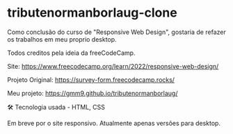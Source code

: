 # tributenormanborlaug-clone

Como conclusão do curso de "Responsive Web Design", gostaria de refazer os trabalhos em meu proprio desktop.

Todos creditos pela ideia da freeCodeCamp.

Site: https://www.freecodecamp.org/learn/2022/responsive-web-design/

Projeto Original: https://survey-form.freecodecamp.rocks/

Meu projeto: https://gmm9.github.io/tributenormanborlaug/

🛠 Tecnologia usada - HTML, CSS

Em breve por o site responsivo. Atualmente apenas versões para desktop.
